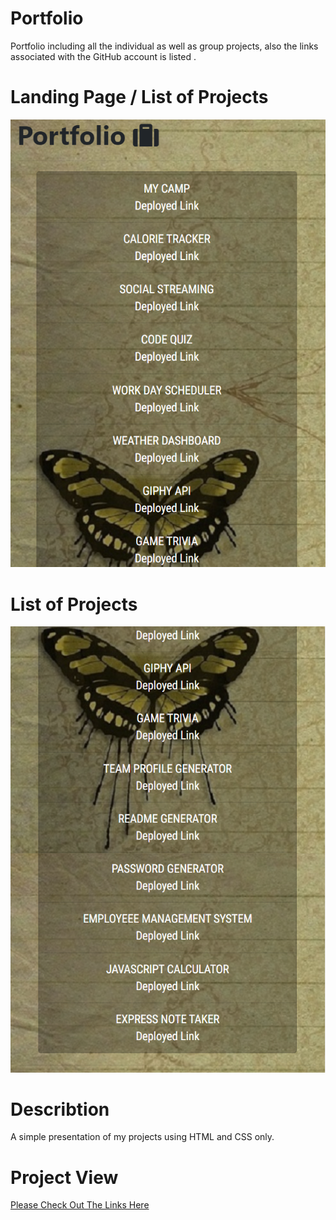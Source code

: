# Portfolio
Portfolio including all the individual as well as group projects, also the links associated with the GitHub account is listed .

# Landing Page / List of Projects 
![Test-Image](portfolioimage.png)

# List of Projects
![Test-Image](portfolioimage2.png)

# Describtion 
 A simple presentation of my projects using HTML and CSS only.

 # Project View 
[Please Check Out The Links Here](file:///C:/Users/niles/Desktop/Portfolio/portfolio.html)